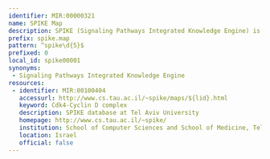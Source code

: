 ```yaml
---
identifier: MIR:00000321
name: SPIKE Map
description: SPIKE (Signaling Pathways Integrated Knowledge Engine) is a repository that can store, organise and allow retrieval of pathway information in a way that will be useful for the research community. The database currently focuses primarily on pathways describing DNA damage response, cell cycle, programmed cell death and hearing related pathways. Pathways are regularly updated, and additional pathways are gradually added. The complete database and the individual maps are freely exportable in several formats. This collection references pathway maps.
prefix: spike.map
pattern: ^spike\d{5}$
prefixed: 0
local_id: spike00001
synonyms:
 - Signaling Pathways Integrated Knowledge Engine
resources:
 - identifier: MIR:00100404
   accessurl: http://www.cs.tau.ac.il/~spike/maps/${lid}.html
   keyword: Cdk4-Cyclin D complex
   description: SPIKE database at Tel Aviv University
   homepage: http://www.cs.tau.ac.il/~spike/
   institution: School of Computer Sciences and School of Medicine, Tel Aviv University
   location: Israel
   official: false
---
```


